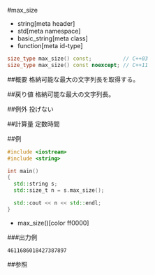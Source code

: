 #max_size
* string[meta header]
* std[meta namespace]
* basic_string[meta class]
* function[meta id-type]

```cpp
size_type max_size() const;          // C++03
size_type max_size() const noexcept; // C++11
```

##概要
格納可能な最大の文字列長を取得する。


##戻り値
格納可能な最大の文字列長。


##例外
投げない


##計算量
定数時間


##例
```cpp
#include <iostream>
#include <string>

int main()
{
  std::string s;
  std::size_t n = s.max_size();

  std::cout << n << std::endl;
}
```
* max_size()[color ff0000]

###出力例
```
4611686018427387897
```

##参照
